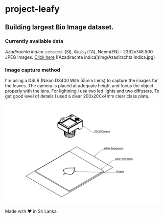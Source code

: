 # project-leafy

## Building largest Bio Image dataset.

### Currently available data

*Azadirachta indica*  කොහොඹ (SI), வேம்பு (TA), Neem(EN) - 2362x748 500 JPEG Images. [Click here](https://1drv.ms/u/s!Asqa_dm6rYv1bxZu9Tu4Hmm1iLs?e=X7M5hQ)
![Azadirachta indica](img/Azadirachta indica.jpg)

### Image capture method 

I'm using a DSLR (Nikon D3400 With 55mm Lens) to capture the images for the leaves. The camera is placed at adequate 
height and focus the object properly with the lens. For lightning i use two led lights and two diffusers. To get good 
level of details I used a clear 200x200x4mm clear class plate.

![Image Catpure Method](img/drawing.jpg)

Made with ❤️ in Sri Lanka.